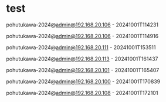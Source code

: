 # test


pohutukawa-2024@admin@192.168.20.106 - 20241001T114231


pohutukawa-2024@admin@192.168.20.106 - 20241001T114916


pohutukawa-2024@admin@192.168.20.111 - 20241001T153511


pohutukawa-2024@admin@192.168.20.113 - 20241001T161437


pohutukawa-2024@admin@192.168.20.101 - 20241001T165407


pohutukawa-2024@admin@192.168.20.100 - 20241001T170839


pohutukawa-2024@admin@192.168.20.108 - 20241001T172101
